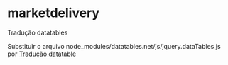 # marketdelivery

Tradução datatables

Substituir o arquivo node_modules/datatables.net/js/jquery.dataTables.js por [Tradução datatable](https://gist.github.com/guil95/c40388700a6770ac1808e763a4eae680)
